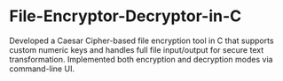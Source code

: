 # File-Encryptor-Decryptor-in-C
Developed a Caesar Cipher-based file encryption tool in C that supports custom numeric keys and handles full file input/output for secure text transformation. Implemented both encryption and decryption modes via command-line UI.
